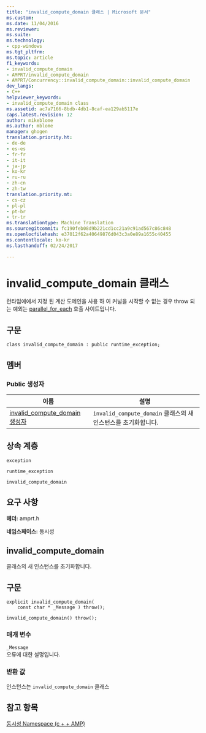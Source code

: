 ```yaml
---
title: "invalid_compute_domain 클래스 | Microsoft 문서"
ms.custom: 
ms.date: 11/04/2016
ms.reviewer: 
ms.suite: 
ms.technology:
- cpp-windows
ms.tgt_pltfrm: 
ms.topic: article
f1_keywords:
- invalid_compute_domain
- AMPRT/invalid_compute_domain
- AMPRT/Concurrency::invalid_compute_domain::invalid_compute_domain
dev_langs:
- C++
helpviewer_keywords:
- invalid_compute_domain class
ms.assetid: ac7a7166-8bdb-4db1-8caf-ea129ab5117e
caps.latest.revision: 12
author: mikeblome
ms.author: mblome
manager: ghogen
translation.priority.ht:
- de-de
- es-es
- fr-fr
- it-it
- ja-jp
- ko-kr
- ru-ru
- zh-cn
- zh-tw
translation.priority.mt:
- cs-cz
- pl-pl
- pt-br
- tr-tr
ms.translationtype: Machine Translation
ms.sourcegitcommit: fc190feb08d9b221cd1cc21a9c91ad567c86c848
ms.openlocfilehash: e37012f62a40649876d043c3a0e89a1655c40455
ms.contentlocale: ko-kr
ms.lasthandoff: 02/24/2017

---
```

# <a name="invalidcomputedomain-class"></a>invalid_compute_domain 클래스
런타임에에서 지정 된 계산 도메인을 사용 하 여 커널을 시작할 수 없는 경우 throw 되는 예외는 [parallel_for_each](concurrency-namespace-functions-amp.md#parallel_for_each) 호출 사이트입니다.  

  
## <a name="syntax"></a>구문  
  
```  
class invalid_compute_domain : public runtime_exception;  
```  
  
## <a name="members"></a>멤버  
  
### <a name="public-constructors"></a>Public 생성자  
  
|이름|설명|  
|----------|-----------------|  
|[invalid_compute_domain 생성자](#ctor)|`invalid_compute_domain` 클래스의 새 인스턴스를 초기화합니다.|  

  
## <a name="inheritance-hierarchy"></a>상속 계층  
 `exception`  
  
 `runtime_exception`  
  
 `invalid_compute_domain`  
  
## <a name="requirements"></a>요구 사항  
 **헤더:** amprt.h  
  
 **네임스페이스:** 동시성  

## <a name="ctor"></a>invalid_compute_domain 

클래스의 새 인스턴스를 초기화합니다.  
  
## <a name="syntax"></a>구문  
  
```  
explicit invalid_compute_domain(  
    const char * _Message ) throw();  
  
invalid_compute_domain() throw();  
```  
  
### <a name="parameters"></a>매개 변수  
 `_Message`  
 오류에 대한 설명입니다.  
  
### <a name="return-value"></a>반환 값  
 인스턴스는 `invalid_compute_domain` 클래스  
    
## <a name="see-also"></a>참고 항목  
 [동시성 Namespace (c + + AMP)](concurrency-namespace-cpp-amp.md)

